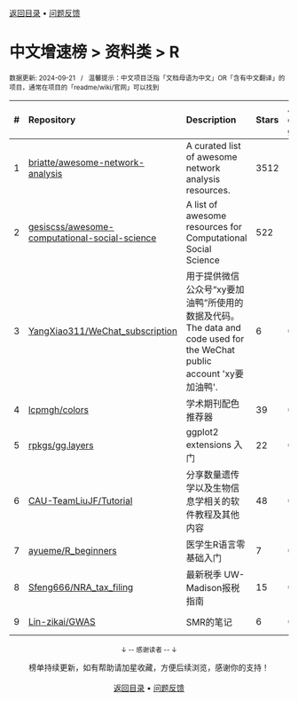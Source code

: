<a href="https://gitee.com/GrowingGit/GitHub-Chinese-Top-Charts#github中文排行榜">返回目录</a> • <a href="/content/docs/feedback.md">问题反馈</a>

# 中文增速榜 > 资料类 > R
<sub>数据更新: 2024-09-21&nbsp;&nbsp;&nbsp;/&nbsp;&nbsp;&nbsp;温馨提示：中文项目泛指「文档母语为中文」OR「含有中文翻译」的项目，通常在项目的「readme/wiki/官网」可以找到</sub>

|#|Repository|Description|Stars|Average daily growth|Updated|
|:-|:-|:-|:-|:-|:-|
|1|[briatte/awesome-network-analysis](https://github.com/briatte/awesome-network-analysis)|A curated list of awesome network analysis resources.|3512|1|2024-06-13|
|2|[gesiscss/awesome-computational-social-science](https://github.com/gesiscss/awesome-computational-social-science)|A list of awesome resources for Computational Social Science|522|1|2024-08-11|
|3|[YangXiao311/WeChat_subscription](https://github.com/YangXiao311/WeChat_subscription)|用于提供微信公众号“xy要加油鸭”所使用的数据及代码。The data and code used for the WeChat public account 'xy要加油鸭'.|6|0|2024-09-08|
|4|[lcpmgh/colors](https://github.com/lcpmgh/colors)|学术期刊配色推荐器|39|0|2024-04-06|
|5|[rpkgs/gg.layers](https://github.com/rpkgs/gg.layers)|ggplot2 extensions 入门|22|0|2024-09-04|
|6|[CAU-TeamLiuJF/Tutorial](https://github.com/CAU-TeamLiuJF/Tutorial)|分享数量遗传学以及生物信息学相关的软件教程及其他内容|48|0|2024-06-23|
|7|[ayueme/R_beginners](https://github.com/ayueme/R_beginners)|医学生R语言零基础入门|7|0|2024-07-27|
|8|[Sfeng666/NRA_tax_filing](https://github.com/Sfeng666/NRA_tax_filing)|最新税季 UW-Madison报税指南|15|0|2024-05-08|
|9|[Lin-zikai/GWAS](https://github.com/Lin-zikai/GWAS)|SMR的笔记|6|0|2024-05-06|

<div align="center">
    <p><sub>↓ -- 感谢读者 -- ↓</sub></p>
    榜单持续更新，如有帮助请加星收藏，方便后续浏览，感谢你的支持！
</div>

<br/>

<div align="center"><a href="https://gitee.com/GrowingGit/GitHub-Chinese-Top-Charts#github中文排行榜">返回目录</a> • <a href="/content/docs/feedback.md">问题反馈</a></div>
